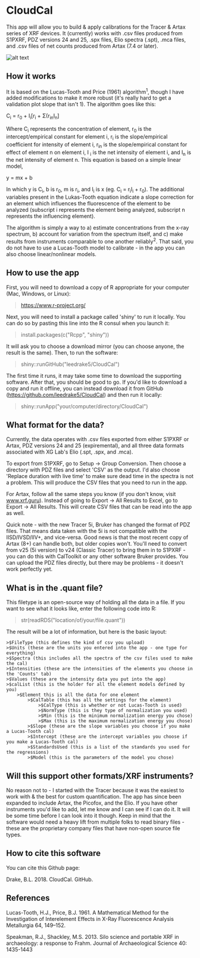 # CloudCal

This app will allow you to build & apply calibrations for the Tracer & Artax series of XRF devices. It (currently) works with .csv files produced from S1PXRF, PDZ versions 24 and 25, .spx files, Elio spectra (.spt), .mca files, and .csv files of net counts produced from Artax (7.4 or later).

![alt text](https://raw.githubusercontent.com/leedrake5/CloudCal/master/Images/plantexample.png)


## How it works
It is based on the Lucas-Tooth and Price (1961) algorithm<sup>1</sup>, though I have added modifications to make it more robust (it's really hard to get a validation plot slope that isn't 1). The algorithm goes like this:

C<sub>i</sub> = r<sub>0</sub> + I<sub>i</sub>[r<sub>i</sub> + Σ(r<sub>in</sub>I<sub>n</sub>]

Where C<sub>i</sub> represents the concentration of element, r<sub>0</sub> is the intercept/empirical constant for element i, r<sub>i</sub> is the slope/empirical coefficient for intensity of element i, r<sub>in</sub> is the slope/empirical constant for effect of element n on element i, I <sub>i</sub> is the net intensity of element i, and I<sub>n</sub> is the net intensity of element n. This equation is based on a simple linear model, 

y = mx + b

In which y is C<sub>i</sub>, b is r<sub>0</sub>, m is r<sub>i</sub>, and I<sub>i</sub> is x (eg. C<sub>i</sub> = r<sub>i</sub>I<sub>i</sub> + r<sub>0</sub>). The additional variables present in the Lukas-Tooth equation indicate a slope correction for an element which influences the fluorescence of the element to be analyzed (subscript i represents the element being analyzed, subscript n represents the influencing element). 

The algorithm is simply a way to a) estimate concentrations from the x-ray spectrum, b) account for variation from the spectrum itself, and c) make results from instruments comparable to one another reliably<sup>2</sup>. That said, you do not have to use a Lucas-Tooth model to calibrate - in the app you can also choose linear/nonlinear models. 


## How to use the app

First, you will need to download a copy of R appropriate for your computer (Mac, Windows, or Linux): 

>https://www.r-project.org/

Next, you will need to install a package called 'shiny' to run it locally. You can do so by pasting this line into the R consul when you launch it:

>install.packages(c("Rcpp", "shiny"))


It will ask you to choose a download mirror (you can choose anyone, the result is the same). Then, to run the software:

>shiny::runGitHub("leedrake5/CloudCal")

The first time it runs, it may take some time to download the supporting software. After that, you should be good to go. If you'd like to download a copy and run it offline, you can instead download it from GitHub (https://github.com/leedrake5/CloudCal) and then run it locally:

>shiny::runApp("your/computer/directory/CloudCal")

## What format for the data?
Currently, the data operates with .csv files exported from either S1PXRF or Artax, PDZ versions 24 and 25 (expiremental), and all three data formats associated with XG Lab's Elio (.spt, .spx, and .mca).

To export from S1PXRF, go to Setup -> Group Conversion. Then choose a directory with PDZ files and select 'CSV' as the output. I'd also choose 'Replace duration with live time' to make sure dead time in the spectra is not a problem. This will produce the CSV files that you need to run in the app.

For Artax, follow all the same steps you know (if you don't know, visit www.xrf.guru). Instead of going to Export -> All Results to Excel, go to Export -> All Results. This will create CSV files that can be read into the app as well. 

Quick note - with the new Tracer 5i, Bruker has changed the format of PDZ files. That means data taken with the 5i is not compatible with the IISD/IVSD/IIV+, and vice-versa. Good news is that the most recent copy of Artax (8+) can handle both, but older copies won't. You'll need to convert from v25 (5i version) to v24 (Classic Tracer) to bring them in to S1PXRF - you can do this with CalToolkit or any other software Bruker provides. You can upload the PDZ files directly, but there may be problems - it doesn't work perfectly yet.

## What is in the .quant file?

This filetype is an open-source way of holding all the data in a file. If you want to see what it looks like, enter the following code into R:

>str(readRDS("location/of/your/file.quant"))

The result will be a lot of information, but here is the basic layout:

	>$FileType (this defines the kind of csv you upload)
	>$Units (these are the units you entered into the app - one type for everything) 
	>$Spectra (this includes all the spectra of the csv files used to make the cal)
	>$Intensities (these are the intensities of the elements you choose in the 'Counts' tab)
	>$Values (these are the intensity data you put into the app)
	>$calList (this is the holder for all the element models defined by you) 
		>$Element this is all the data for one element
			>$CalTable (this has all the settings for the element)
				>$CalType (this is whether or not Lucas-Tooth is used)
				>$NormType (this is they type of normalization you used)
				>$Min (this is the minimum normalization energy you chose)
				>$Max (this is the maximum normalization energy you chose)
			>$Slope (these are the slope variables you choose if you make a Lucas-Tooth cal)
			>$Intercept (these are the intercept variables you choose if you make a Lucas-Tooth cal)
			>$StandardsUsed (this is a list of the standards you used for the regressions) 
			>$Model (this is the parameters of the model you chose) 

## Will this support other formats/XRF instruments?

No reason not to - I started with the Tracer because it was the easiest to work with & the best for custom quantification. The app has since been expanded to include Artax, the Picofox, and the Elio. If you have other instruments you'd like to add, let me know and I can see if I can do it. It will be some time before I can look into it though. Keep in mind that the software would need a heavy lift from multiple folks to read binary files - these are the proprietary company files that have non-open source file types.

## How to cite this software
You can cite this Github page: 

Drake, B.L. 2018. CloudCal. GitHub. 

## References
Lucas-Tooth, H.J., Price, B.J. 1961. A Mathematical Method for the Investigation of Interelement Effects in X-Ray Fluorescence Analysis Metallurgia 64, 149–152.


Speakman, R.J., Shackley, M.S. 2013. Silo science and portable XRF in archaeology: a response to Frahm. Journal of Archaeological Science 40: 1435-1443



